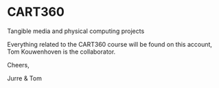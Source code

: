# CART360
Tangible media and physical computing projects

Everything related to the CART360 course will be found on this account,
Tom Kouwenhoven is the collaborator.

Cheers,

Jurre & Tom
